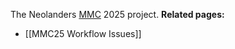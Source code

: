 The Neolanders [MMC](https://wiki.resonite.com/MMC) 2025 project.
**Related pages:**
- [[MMC25 Workflow Issues]]